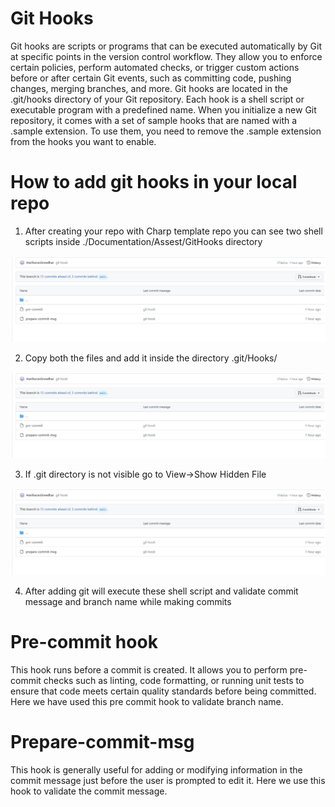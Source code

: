 # Git Hooks 
Git hooks are scripts or programs that can be executed automatically by Git at specific points in the version control workflow. They allow you to enforce certain policies, perform automated checks, or trigger custom actions before or after certain Git events, such as committing code, pushing changes, merging branches, and more.
Git hooks are located in the .git/hooks directory of your Git repository. Each hook is a shell script or executable program with a predefined name. When you initialize a new Git repository, it comes with a set of sample hooks that are named with a .sample extension. To use them, you need to remove the .sample extension from the hooks you want to enable.


# How to add git hooks in your local repo

1. After creating your repo with Charp template repo you can see two shell scripts inside ./Documentation/Assest/GitHooks directory
   
![Step1](https://github.com/solitontech/WebTips_Starter_Repo/blob/main/docs/assets/Images/gitHooks/Step1.jpg) 

2. Copy both the files and add it inside the directory .git/Hooks/

![Step2](https://github.com/solitontech/WebTips_Starter_Repo/blob/main/docs/assets/Images/gitHooks/Step1.jpg) 

3. If .git directory is not visible go to View->Show Hidden File

![Step3](https://github.com/solitontech/WebTips_Starter_Repo/blob/main/docs/assets/Images/gitHooks/Step1.jpg)
   
4. After adding git will execute these shell script and validate commit message and branch name while making commits

# Pre-commit hook
This hook runs before a commit is created. It allows you to perform pre-commit checks such as linting, code formatting, or running unit tests to ensure that code meets certain quality standards before being committed. Here we have used this pre commit hook to validate branch name.

# Prepare-commit-msg
This hook is generally useful for adding or modifying information in the commit message just before the user is prompted to edit it. Here we use this hook to validate the commit message.
